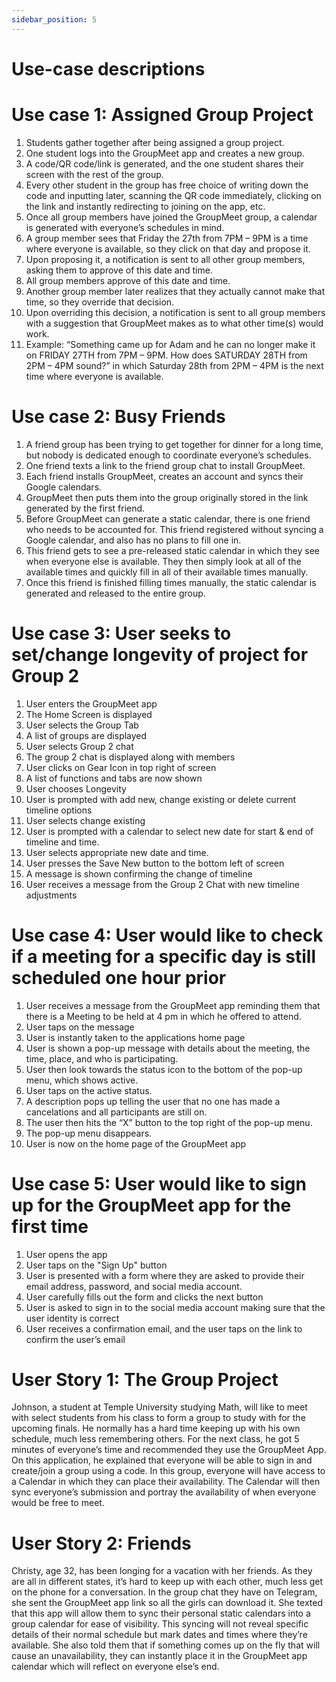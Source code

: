 ```yaml
---
sidebar_position: 5
---
```


# Use-case descriptions

# Use case 1: Assigned Group Project
1. Students gather together after being assigned a group project.
2. One student logs into the GroupMeet app and creates a new group.
3. A code/QR code/link is generated, and the one student shares their screen with the rest of the group.
4. Every other student in the group has free choice of writing down the code and inputting later, scanning the QR code immediately, clicking on the link and instantly redirecting to joining on the app, etc.
5. Once all group members have joined the GroupMeet group, a calendar is generated with everyone’s schedules in mind.
6. A group member sees that Friday the 27th from 7PM – 9PM is a time where everyone is available, so they click on that day and propose it.
7. Upon proposing it, a notification is sent to all other group members, asking them to approve of this date and time.
8. All group members approve of this date and time.
9. Another group member later realizes that they actually cannot make that time, so they override that decision.
10. Upon overriding this decision, a notification is sent to all group members with a suggestion that GroupMeet makes as to what other time(s) would work.
11. Example: “Something came up for Adam and he can no longer make it on FRIDAY 27TH from 7PM – 9PM. How does SATURDAY 28TH from 2PM – 4PM sound?” in which Saturday 28th from 2PM – 4PM is the next time where everyone is available.

# Use case 2: Busy Friends
1. A friend group has been trying to get together for dinner for a long time, but nobody is dedicated enough to coordinate everyone’s schedules.
2. One friend texts a link to the friend group chat to install GroupMeet.
3. Each friend installs GroupMeet, creates an account and syncs their Google calendars.
4. GroupMeet then puts them into the group originally stored in the link generated by the first friend.
5. Before GroupMeet can generate a static calendar, there is one friend who needs to be accounted for. This friend registered without syncing a Google calendar, and also has no plans to fill one in.
6. This friend gets to see a pre-released static calendar in which they see when everyone else is available. They then simply look at all of the available times and quickly fill in all of their available times manually.
7. Once this friend is finished filling times manually, the static calendar is generated and released to the entire group.

# Use case 3: User seeks to set/change longevity of project for Group 2
1. User enters the GroupMeet app
2. The Home Screen is displayed
3. User selects the Group Tab
4. A list of groups are displayed
5. User selects Group 2 chat
6. The group 2 chat is displayed along with members
7. User clicks on Gear Icon in top right of screen
8. A list of functions and tabs are now shown 
9. User chooses Longevity
10. User is prompted with add new, change existing or delete current timeline options
11. User selects change existing
12. User is prompted with a calendar to select new date for start & end of timeline and time.
13. User selects appropriate new date and time.
14. User presses the Save New button to the bottom left of screen
15. A message is shown confirming the change of timeline
16. User receives a message from the Group 2 Chat with new timeline adjustments

# Use case 4: User would like to check if a meeting for a specific day is still scheduled one hour prior
1. User receives a message from the GroupMeet app reminding them that there is a Meeting to be held at 4 pm in which he offered to attend.
2. User taps on the message
3. User is instantly taken to the applications home page
4. User is shown a pop-up message with details about the meeting, the time, place, and who is participating.
5. User then look towards the status icon to the bottom of the pop-up menu, which shows active.
6. User taps on the active status.
7. A description pops up telling the user that no one has made a cancelations and all participants are still on.
8. The user then hits the “X” button to the top right of the pop-up menu.
9. The pop-up menu disappears.
10. User is now on the home page of the GroupMeet app 

# Use case 5: User would like to sign up for the GroupMeet app for the first time
1. User opens the app
2. User taps on the "Sign Up" button
3. User is presented with a form where they are asked to provide their email address, password, and social media account.
4. User carefully fills out the form and clicks the next button
5. User is asked to sign in to the social media account making sure that the user identity is correct
6. User receives a confirmation email, and the user taps on the link to confirm the user’s email

# User Story 1: The Group Project
Johnson, a student at Temple University studying Math, will like to meet with select students from his class to form a group to study with for the upcoming finals. He normally has a hard time keeping up with his own schedule, much less remembering others. For the next class, he got 5 minutes of everyone’s time and recommended they use the GroupMeet App. On this application, he explained that everyone will be able to sign in and create/join a group using a code. In this group, everyone will have access to a Calendar in which they can place their availability. The Calendar will then sync everyone’s submission and portray the availability of when everyone would be free to meet.

# User Story 2: Friends
Christy, age 32, has been longing for a vacation with her friends. As they are all in different states, it’s hard to keep up with each other, much less get on the phone for a conversation. In the group chat they have on Telegram, she sent the GroupMeet app link so all the girls can download it. She texted that this app will allow them to sync their personal static calendars into a group calendar for ease of visibility. This syncing will not reveal specific details of their normal schedule but mark dates and times where they’re available. She also told them that if something comes up on the fly that will cause an unavailability, they can instantly place it in the GroupMeet app calendar which will reflect on everyone else’s end.

